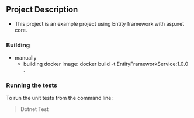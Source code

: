 ## Project Description
* This project is an example project using Entity framework with asp.net core.


### Building

* manually
	- building docker image: 
	  docker build -t EntityFrameworkService:1.0.0  . 





### Running the tests

To run the unit tests from the command line:
> Dotnet Test


